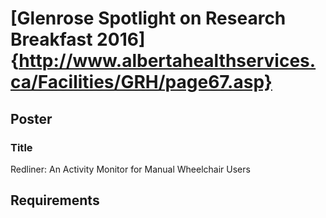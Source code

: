 # [Glenrose Spotlight on Research Breakfast 2016]{http://www.albertahealthservices.ca/Facilities/GRH/page67.asp}

## Poster

### Title

Redliner: An Activity Monitor for Manual Wheelchair Users

## Requirements


